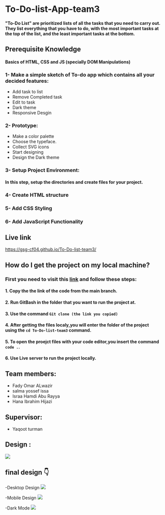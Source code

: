 # To-Do-list-App-team3
#### "To-Do List" are prioritized lists of all the tasks that you need to carry out. They list everything that you have to do, with the most important tasks at the top of the list, and the least important tasks at the bottom.


## Prerequisite Knowledge
#### Basics of HTML, CSS and JS (specially DOM Manipulations)

### 1- Make a simple sketch of To-do app which contains all your decided features:
- Add task to list
- Remove Completed task
- Edit to task
- Dark theme
- Responsive Desgin

### 2- Prototype:
- Make a color palette
- Choose the typeface.
- Collect SVG icons
- Start designing
- Design the Dark theme

### 3- Setup Project Environment:
#### In this step, setup the directories and create files for your project.

### 4-  Create HTML structure
### 5- Add CSS Styling
### 6- Add JavaScript Functionality

## Live link

https://gsg-cf04.github.io/To-Do-list-team3/

## How do I get the project on my local machine?

### First you need to visit this [link](https://github.com/GSG-CF04/To-Do-list-team3) and follow these steps:

#### 1. Copy the the link of the code from the main branch. 
#### 2. Run GitBash in the folder that you want to run the project at.
#### 3. Use the command `Git clone (the link you copied)`
#### 4. After getting the files localy,you will enter the folder of the project using the `cd To-Do-list-team3` command.
#### 5. To open the proejct files with your code editor,you insert the command `code .`.
#### 6. Use Live server to run the project locally.
## Team members:
- Fady Omar ALwazir
- salma yossef issa 
- Israa Hamdi Abu Rayya
- Hana Ibrahim Hijazi

## Supervisor:
- Yaqoot turman
## Design :
![](https://i.imgur.com/RAMIcK7.png)
## final design :point_down:
-Desktop Design
![](https://i.imgur.com/HKdi6Sh.png)

-Mobile Design
![](https://i.imgur.com/ayelyPU.png)

-Dark Mode
![](https://i.imgur.com/pw11hxm.png)
